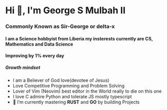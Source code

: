 <h1>Hi 👋, I'm George S Mulbah II</h1>
<h3>Commonly Known as Sir-George or delta-x</h3>
<h4>I am a Science hobbyist from Liberia my insterests currently are CS, Mathematics and Data Science</h4>
<h4>Improving by 1% every day</h4>
<h5>Growth mindset</h5>


- I am a Believer of God love(devotee of Jesus)
- Love Competitive Programming and Problem Solving 
- Lover of Vim (Neovim) best editor in the World really to die on this one
- I love C admire Python and tolerate JS mostly typescript
- 🌱 I’m currently mastering **RUST** and **GO** by building  Projects

